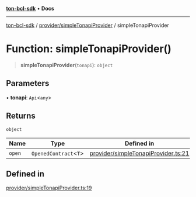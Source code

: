 [**ton-bcl-sdk**](../../../README.md) • **Docs**

***

[ton-bcl-sdk](../../../README.md) / [provider/simpleTonapiProvider](../README.md) / simpleTonapiProvider

# Function: simpleTonapiProvider()

> **simpleTonapiProvider**(`tonapi`): `object`

## Parameters

• **tonapi**: `Api`\<`any`\>

## Returns

`object`

| Name | Type | Defined in |
| ------ | ------ | ------ |
| `open` | `OpenedContract`\<`T`\> | [provider/simpleTonapiProvider.ts:21](https://github.com/ton-fun-tech/ton-bcl-sdk/blob/7877991181ad2a3357235178011544813b695441/src/provider/simpleTonapiProvider.ts#L21) |

## Defined in

[provider/simpleTonapiProvider.ts:19](https://github.com/ton-fun-tech/ton-bcl-sdk/blob/7877991181ad2a3357235178011544813b695441/src/provider/simpleTonapiProvider.ts#L19)
